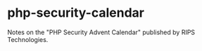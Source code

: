 # php-security-calendar
Notes on the "PHP Security Advent Calendar" published by RIPS Technologies.
